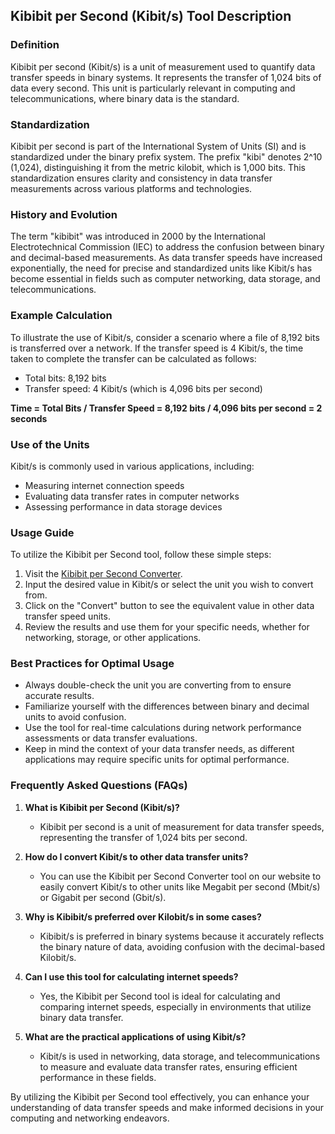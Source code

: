 ## Kibibit per Second (Kibit/s) Tool Description

### Definition
Kibibit per second (Kibit/s) is a unit of measurement used to quantify data transfer speeds in binary systems. It represents the transfer of 1,024 bits of data every second. This unit is particularly relevant in computing and telecommunications, where binary data is the standard.

### Standardization
Kibibit per second is part of the International System of Units (SI) and is standardized under the binary prefix system. The prefix "kibi" denotes 2^10 (1,024), distinguishing it from the metric kilobit, which is 1,000 bits. This standardization ensures clarity and consistency in data transfer measurements across various platforms and technologies.

### History and Evolution
The term "kibibit" was introduced in 2000 by the International Electrotechnical Commission (IEC) to address the confusion between binary and decimal-based measurements. As data transfer speeds have increased exponentially, the need for precise and standardized units like Kibit/s has become essential in fields such as computer networking, data storage, and telecommunications.

### Example Calculation
To illustrate the use of Kibit/s, consider a scenario where a file of 8,192 bits is transferred over a network. If the transfer speed is 4 Kibit/s, the time taken to complete the transfer can be calculated as follows:

- Total bits: 8,192 bits
- Transfer speed: 4 Kibit/s (which is 4,096 bits per second)

**Time = Total Bits / Transfer Speed = 8,192 bits / 4,096 bits per second = 2 seconds**

### Use of the Units
Kibit/s is commonly used in various applications, including:
- Measuring internet connection speeds
- Evaluating data transfer rates in computer networks
- Assessing performance in data storage devices

### Usage Guide
To utilize the Kibibit per Second tool, follow these simple steps:
1. Visit the [Kibibit per Second Converter](https://www.inayam.co/unit-converter/data_transfer_speed_binary).
2. Input the desired value in Kibit/s or select the unit you wish to convert from.
3. Click on the "Convert" button to see the equivalent value in other data transfer speed units.
4. Review the results and use them for your specific needs, whether for networking, storage, or other applications.

### Best Practices for Optimal Usage
- Always double-check the unit you are converting from to ensure accurate results.
- Familiarize yourself with the differences between binary and decimal units to avoid confusion.
- Use the tool for real-time calculations during network performance assessments or data transfer evaluations.
- Keep in mind the context of your data transfer needs, as different applications may require specific units for optimal performance.

### Frequently Asked Questions (FAQs)

1. **What is Kibibit per Second (Kibit/s)?**
   - Kibibit per second is a unit of measurement for data transfer speeds, representing the transfer of 1,024 bits per second.

2. **How do I convert Kibit/s to other data transfer units?**
   - You can use the Kibibit per Second Converter tool on our website to easily convert Kibit/s to other units like Megabit per second (Mbit/s) or Gigabit per second (Gbit/s).

3. **Why is Kibibit/s preferred over Kilobit/s in some cases?**
   - Kibibit/s is preferred in binary systems because it accurately reflects the binary nature of data, avoiding confusion with the decimal-based Kilobit/s.

4. **Can I use this tool for calculating internet speeds?**
   - Yes, the Kibibit per Second tool is ideal for calculating and comparing internet speeds, especially in environments that utilize binary data transfer.

5. **What are the practical applications of using Kibit/s?**
   - Kibit/s is used in networking, data storage, and telecommunications to measure and evaluate data transfer rates, ensuring efficient performance in these fields.

By utilizing the Kibibit per Second tool effectively, you can enhance your understanding of data transfer speeds and make informed decisions in your computing and networking endeavors.